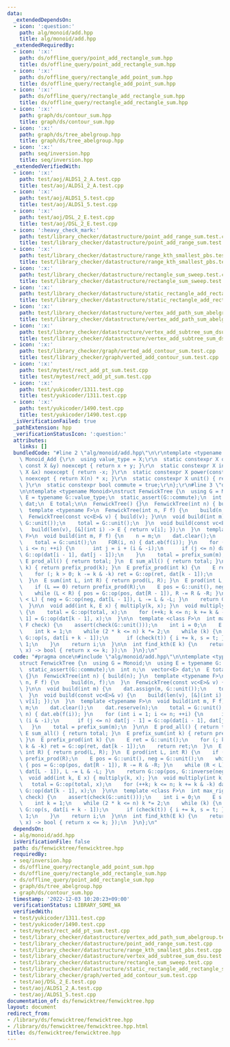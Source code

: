 ```yaml
---
data:
  _extendedDependsOn:
  - icon: ':question:'
    path: alg/monoid/add.hpp
    title: alg/monoid/add.hpp
  _extendedRequiredBy:
  - icon: ':x:'
    path: ds/offline_query/point_add_rectangle_sum.hpp
    title: ds/offline_query/point_add_rectangle_sum.hpp
  - icon: ':x:'
    path: ds/offline_query/rectangle_add_point_sum.hpp
    title: ds/offline_query/rectangle_add_point_sum.hpp
  - icon: ':x:'
    path: ds/offline_query/rectangle_add_rectangle_sum.hpp
    title: ds/offline_query/rectangle_add_rectangle_sum.hpp
  - icon: ':x:'
    path: graph/ds/contour_sum.hpp
    title: graph/ds/contour_sum.hpp
  - icon: ':x:'
    path: graph/ds/tree_abelgroup.hpp
    title: graph/ds/tree_abelgroup.hpp
  - icon: ':x:'
    path: seq/inversion.hpp
    title: seq/inversion.hpp
  _extendedVerifiedWith:
  - icon: ':x:'
    path: test/aoj/ALDS1_2_A.test.cpp
    title: test/aoj/ALDS1_2_A.test.cpp
  - icon: ':x:'
    path: test/aoj/ALDS1_5.test.cpp
    title: test/aoj/ALDS1_5.test.cpp
  - icon: ':x:'
    path: test/aoj/DSL_2_E.test.cpp
    title: test/aoj/DSL_2_E.test.cpp
  - icon: ':heavy_check_mark:'
    path: test/library_checker/datastructure/point_add_range_sum.test.cpp
    title: test/library_checker/datastructure/point_add_range_sum.test.cpp
  - icon: ':x:'
    path: test/library_checker/datastructure/range_kth_smallest_pbs.test.cpp
    title: test/library_checker/datastructure/range_kth_smallest_pbs.test.cpp
  - icon: ':x:'
    path: test/library_checker/datastructure/rectangle_sum_sweep.test.cpp
    title: test/library_checker/datastructure/rectangle_sum_sweep.test.cpp
  - icon: ':x:'
    path: test/library_checker/datastructure/static_rectangle_add_rectangle_sum.test.cpp
    title: test/library_checker/datastructure/static_rectangle_add_rectangle_sum.test.cpp
  - icon: ':x:'
    path: test/library_checker/datastructure/vertex_add_path_sum_abelgroup.test.cpp
    title: test/library_checker/datastructure/vertex_add_path_sum_abelgroup.test.cpp
  - icon: ':x:'
    path: test/library_checker/datastructure/vertex_add_subtree_sum_dsu.test.cpp
    title: test/library_checker/datastructure/vertex_add_subtree_sum_dsu.test.cpp
  - icon: ':x:'
    path: test/library_checker/graph/verted_add_contour_sum.test.cpp
    title: test/library_checker/graph/verted_add_contour_sum.test.cpp
  - icon: ':x:'
    path: test/mytest/rect_add_pt_sum.test.cpp
    title: test/mytest/rect_add_pt_sum.test.cpp
  - icon: ':x:'
    path: test/yukicoder/1311.test.cpp
    title: test/yukicoder/1311.test.cpp
  - icon: ':x:'
    path: test/yukicoder/1490.test.cpp
    title: test/yukicoder/1490.test.cpp
  _isVerificationFailed: true
  _pathExtension: hpp
  _verificationStatusIcon: ':question:'
  attributes:
    links: []
  bundledCode: "#line 2 \"alg/monoid/add.hpp\"\n\r\ntemplate <typename X>\r\nstruct\
    \ Monoid_Add {\r\n  using value_type = X;\r\n  static constexpr X op(const X &x,\
    \ const X &y) noexcept { return x + y; }\r\n  static constexpr X inverse(const\
    \ X &x) noexcept { return -x; }\r\n  static constexpr X power(const X &x, ll n)\
    \ noexcept { return X(n) * x; }\r\n  static constexpr X unit() { return X(0);\
    \ }\r\n  static constexpr bool commute = true;\r\n};\r\n#line 3 \"ds/fenwicktree/fenwicktree.hpp\"\
    \n\ntemplate <typename Monoid>\nstruct FenwickTree {\n  using G = Monoid;\n  using\
    \ E = typename G::value_type;\n  static_assert(G::commute);\n  int n;\n  vector<E>\
    \ dat;\n  E total;\n\n  FenwickTree() {}\n  FenwickTree(int n) { build(n); }\n\
    \  template <typename F>\n  FenwickTree(int n, F f) {\n    build(n, f);\n  }\n\
    \  FenwickTree(const vc<E>& v) { build(v); }\n\n  void build(int m) {\n    dat.assign(m,\
    \ G::unit());\n    total = G::unit();\n  }\n  void build(const vc<E>& v) {\n \
    \   build(len(v), [&](int i) -> E { return v[i]; });\n  }\n  template <typename\
    \ F>\n  void build(int m, F f) {\n    n = m;\n    dat.clear();\n    dat.reserve(n);\n\
    \    total = G::unit();\n    FOR(i, n) { dat.eb(f(i)); }\n    for (int i = 1;\
    \ i <= n; ++i) {\n      int j = i + (i & -i);\n      if (j <= n) dat[j - 1] =\
    \ G::op(dat[i - 1], dat[j - 1]);\n    }\n    total = prefix_sum(m);\n  }\n\n \
    \ E prod_all() { return total; }\n  E sum_all() { return total; }\n  E prefix_sum(int\
    \ k) { return prefix_prod(k); }\n  E prefix_prod(int k) {\n    E ret = G::unit();\n\
    \    for (; k > 0; k -= k & -k) ret = G::op(ret, dat[k - 1]);\n    return ret;\n\
    \  }\n  E sum(int L, int R) { return prod(L, R); }\n  E prod(int L, int R) {\n\
    \    if (L == 0) return prefix_prod(R);\n    E pos = G::unit(), neg = G::unit();\n\
    \    while (L < R) { pos = G::op(pos, dat[R - 1]), R -= R & -R; }\n    while (R\
    \ < L) { neg = G::op(neg, dat[L - 1]), L -= L & -L; }\n    return G::op(pos, G::inverse(neg));\n\
    \  }\n\n  void add(int k, E x) { multiply(k, x); }\n  void multiply(int k, E x)\
    \ {\n    total = G::op(total, x);\n    for (++k; k <= n; k += k & -k) dat[k -\
    \ 1] = G::op(dat[k - 1], x);\n  }\n\n  template <class F>\n  int max_right(const\
    \ F check) {\n    assert(check(G::unit()));\n    int i = 0;\n    E s = G::unit();\n\
    \    int k = 1;\n    while (2 * k <= n) k *= 2;\n    while (k) {\n      E t =\
    \ G::op(s, dat[i + k - 1]);\n      if (check(t)) { i += k, s = t; }\n      k >>=\
    \ 1;\n    }\n    return i;\n  }\n\n  int find_kth(E k) {\n    return max_right([&k](E\
    \ x) -> bool { return x <= k; });\n  }\n};\n"
  code: "#pragma once\n#include \"alg/monoid/add.hpp\"\n\ntemplate <typename Monoid>\n\
    struct FenwickTree {\n  using G = Monoid;\n  using E = typename G::value_type;\n\
    \  static_assert(G::commute);\n  int n;\n  vector<E> dat;\n  E total;\n\n  FenwickTree()\
    \ {}\n  FenwickTree(int n) { build(n); }\n  template <typename F>\n  FenwickTree(int\
    \ n, F f) {\n    build(n, f);\n  }\n  FenwickTree(const vc<E>& v) { build(v);\
    \ }\n\n  void build(int m) {\n    dat.assign(m, G::unit());\n    total = G::unit();\n\
    \  }\n  void build(const vc<E>& v) {\n    build(len(v), [&](int i) -> E { return\
    \ v[i]; });\n  }\n  template <typename F>\n  void build(int m, F f) {\n    n =\
    \ m;\n    dat.clear();\n    dat.reserve(n);\n    total = G::unit();\n    FOR(i,\
    \ n) { dat.eb(f(i)); }\n    for (int i = 1; i <= n; ++i) {\n      int j = i +\
    \ (i & -i);\n      if (j <= n) dat[j - 1] = G::op(dat[i - 1], dat[j - 1]);\n \
    \   }\n    total = prefix_sum(m);\n  }\n\n  E prod_all() { return total; }\n \
    \ E sum_all() { return total; }\n  E prefix_sum(int k) { return prefix_prod(k);\
    \ }\n  E prefix_prod(int k) {\n    E ret = G::unit();\n    for (; k > 0; k -=\
    \ k & -k) ret = G::op(ret, dat[k - 1]);\n    return ret;\n  }\n  E sum(int L,\
    \ int R) { return prod(L, R); }\n  E prod(int L, int R) {\n    if (L == 0) return\
    \ prefix_prod(R);\n    E pos = G::unit(), neg = G::unit();\n    while (L < R)\
    \ { pos = G::op(pos, dat[R - 1]), R -= R & -R; }\n    while (R < L) { neg = G::op(neg,\
    \ dat[L - 1]), L -= L & -L; }\n    return G::op(pos, G::inverse(neg));\n  }\n\n\
    \  void add(int k, E x) { multiply(k, x); }\n  void multiply(int k, E x) {\n \
    \   total = G::op(total, x);\n    for (++k; k <= n; k += k & -k) dat[k - 1] =\
    \ G::op(dat[k - 1], x);\n  }\n\n  template <class F>\n  int max_right(const F\
    \ check) {\n    assert(check(G::unit()));\n    int i = 0;\n    E s = G::unit();\n\
    \    int k = 1;\n    while (2 * k <= n) k *= 2;\n    while (k) {\n      E t =\
    \ G::op(s, dat[i + k - 1]);\n      if (check(t)) { i += k, s = t; }\n      k >>=\
    \ 1;\n    }\n    return i;\n  }\n\n  int find_kth(E k) {\n    return max_right([&k](E\
    \ x) -> bool { return x <= k; });\n  }\n};\n"
  dependsOn:
  - alg/monoid/add.hpp
  isVerificationFile: false
  path: ds/fenwicktree/fenwicktree.hpp
  requiredBy:
  - seq/inversion.hpp
  - ds/offline_query/rectangle_add_point_sum.hpp
  - ds/offline_query/rectangle_add_rectangle_sum.hpp
  - ds/offline_query/point_add_rectangle_sum.hpp
  - graph/ds/tree_abelgroup.hpp
  - graph/ds/contour_sum.hpp
  timestamp: '2022-12-03 10:20:23+09:00'
  verificationStatus: LIBRARY_SOME_WA
  verifiedWith:
  - test/yukicoder/1311.test.cpp
  - test/yukicoder/1490.test.cpp
  - test/mytest/rect_add_pt_sum.test.cpp
  - test/library_checker/datastructure/vertex_add_path_sum_abelgroup.test.cpp
  - test/library_checker/datastructure/point_add_range_sum.test.cpp
  - test/library_checker/datastructure/range_kth_smallest_pbs.test.cpp
  - test/library_checker/datastructure/vertex_add_subtree_sum_dsu.test.cpp
  - test/library_checker/datastructure/rectangle_sum_sweep.test.cpp
  - test/library_checker/datastructure/static_rectangle_add_rectangle_sum.test.cpp
  - test/library_checker/graph/verted_add_contour_sum.test.cpp
  - test/aoj/DSL_2_E.test.cpp
  - test/aoj/ALDS1_2_A.test.cpp
  - test/aoj/ALDS1_5.test.cpp
documentation_of: ds/fenwicktree/fenwicktree.hpp
layout: document
redirect_from:
- /library/ds/fenwicktree/fenwicktree.hpp
- /library/ds/fenwicktree/fenwicktree.hpp.html
title: ds/fenwicktree/fenwicktree.hpp
---
```

